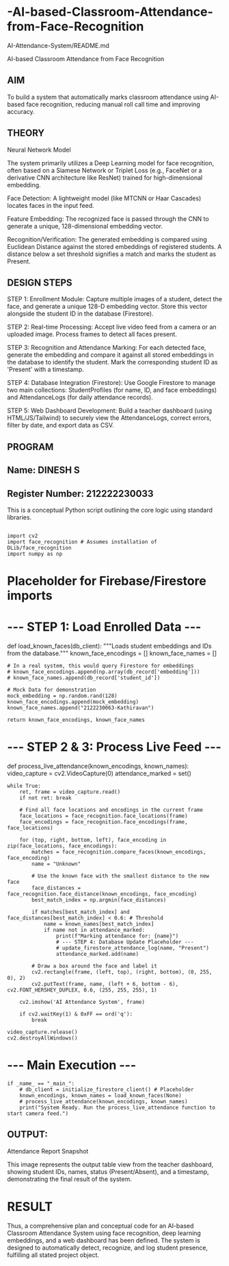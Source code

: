 # -AI-based-Classroom-Attendance-from-Face-Recognition


AI-Attendance-System/README.md

AI-based Classroom Attendance from Face Recognition
## AIM

To build a system that automatically marks classroom attendance using AI-based face recognition, reducing manual roll call time and improving accuracy.

## THEORY

Neural Network Model

The system primarily utilizes a Deep Learning model for face recognition, often based on a Siamese Network or Triplet Loss (e.g., FaceNet or a derivative CNN architecture like ResNet) trained for high-dimensional embedding.

Face Detection: A lightweight model (like MTCNN or Haar Cascades) locates faces in the input feed.

Feature Embedding: The recognized face is passed through the CNN to generate a unique, 128-dimensional embedding vector.

Recognition/Verification: The generated embedding is compared using Euclidean Distance against the stored embeddings of registered students. A distance below a set threshold signifies a match and marks the student as Present.

## DESIGN STEPS

STEP 1:
Enrollment Module: Capture multiple images of a student, detect the face, and generate a unique 128-D embedding vector. Store this vector alongside the student ID in the database (Firestore).

STEP 2:
Real-time Processing: Accept live video feed from a camera or an uploaded image. Process frames to detect all faces present.

STEP 3:
Recognition and Attendance Marking: For each detected face, generate the embedding and compare it against all stored embeddings in the database to identify the student. Mark the corresponding student ID as 'Present' with a timestamp.

STEP 4:
Database Integration (Firestore): Use Google Firestore to manage two main collections: StudentProfiles (for name, ID, and face embeddings) and AttendanceLogs (for daily attendance records).

STEP 5:
Web Dashboard Development: Build a teacher dashboard (using HTML/JS/Tailwind) to securely view the AttendanceLogs, correct errors, filter by date, and export data as CSV.

## PROGRAM

## Name: DINESH S

## Register Number: 212222230033

This is a conceptual Python script outlining the core logic using standard libraries.

```

import cv2
import face_recognition # Assumes installation of DLib/face_recognition
import numpy as np
```
# Placeholder for Firebase/Firestore imports

# --- STEP 1: Load Enrolled Data ---
def load_known_faces(db_client):
    """Loads student embeddings and IDs from the database."""
    known_face_encodings = []
    known_face_names = []
    
    # In a real system, this would query Firestore for embeddings
    # known_face_encodings.append(np.array(db_record['embedding']))
    # known_face_names.append(db_record['student_id'])

    # Mock Data for demonstration
    mock_embedding = np.random.rand(128)
    known_face_encodings.append(mock_embedding)
    known_face_names.append("2122230063-Kathiravan")
    
    return known_face_encodings, known_face_names

# --- STEP 2 & 3: Process Live Feed ---
def process_live_attendance(known_encodings, known_names):
    video_capture = cv2.VideoCapture(0)
    attendance_marked = set()
    
    while True:
        ret, frame = video_capture.read()
        if not ret: break

        # Find all face locations and encodings in the current frame
        face_locations = face_recognition.face_locations(frame)
        face_encodings = face_recognition.face_encodings(frame, face_locations)

        for (top, right, bottom, left), face_encoding in zip(face_locations, face_encodings):
            matches = face_recognition.compare_faces(known_encodings, face_encoding)
            name = "Unknown"
            
            # Use the known face with the smallest distance to the new face
            face_distances = face_recognition.face_distance(known_encodings, face_encoding)
            best_match_index = np.argmin(face_distances)
            
            if matches[best_match_index] and face_distances[best_match_index] < 0.6: # Threshold
                name = known_names[best_match_index]
                if name not in attendance_marked:
                    print(f"Marking attendance for: {name}")
                    # --- STEP 4: Database Update Placeholder ---
                    # update_firestore_attendance_log(name, "Present")
                    attendance_marked.add(name)

            # Draw a box around the face and label it
            cv2.rectangle(frame, (left, top), (right, bottom), (0, 255, 0), 2)
            cv2.putText(frame, name, (left + 6, bottom - 6), cv2.FONT_HERSHEY_DUPLEX, 0.6, (255, 255, 255), 1)

        cv2.imshow('AI Attendance System', frame)
        
        if cv2.waitKey(1) & 0xFF == ord('q'):
            break

    video_capture.release()
    cv2.destroyAllWindows()

# --- Main Execution ---

```
if _name_ == "_main_":
    # db_client = initialize_firestore_client() # Placeholder
    known_encodings, known_names = load_known_faces(None)
    # process_live_attendance(known_encodings, known_names)
    print("System Ready. Run the process_live_attendance function to start camera feed.")

```

## OUTPUT:

Attendance Report Snapshot

This image represents the output table view from the teacher dashboard, showing student IDs, names, status (Present/Absent), and a timestamp, demonstrating the final result of the system.

# RESULT

Thus, a comprehensive plan and conceptual code for an AI-based Classroom Attendance System using face recognition, deep learning embeddings, and a web dashboard has been defined. The system is designed to automatically detect, recognize, and log student presence, fulfilling all stated project object.
